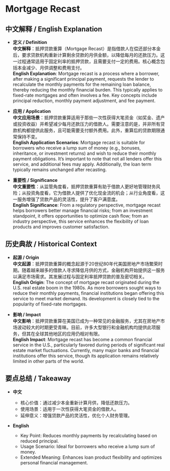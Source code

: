 # Mortgage Recast

## 中文解释 / English Explanation

* **定义 / Definition**  
  **中文解释**：抵押贷款重算（Mortgage Recast）是指借款人在偿还部分本金后，要求贷款机构重新计算剩余贷款的月供金额，以降低每月的还款压力。这一过程通常适用于固定利率的抵押贷款，且需要支付一定的费用。核心概念包括本金减少、月供调整和费用支付。  
  **English Explanation**: Mortgage recast is a process where a borrower, after making a significant principal payment, requests the lender to recalculate the monthly payments for the remaining loan balance, thereby reducing the monthly financial burden. This typically applies to fixed-rate mortgages and often involves a fee. Key concepts include principal reduction, monthly payment adjustment, and fee payment.

* **应用 / Application**  
  **中文应用场景**：抵押贷款重算适用于那些一次性获得大笔资金（如奖金、遗产或投资收益）并希望减少每月还款压力的借款人。需要注意的是，并非所有贷款机构都提供此服务，且可能需要支付额外费用。此外，重算后的贷款期限通常保持不变。  
  **English Application Scenarios**: Mortgage recast is suitable for borrowers who receive a lump sum of money (e.g., bonuses, inheritance, or investment returns) and wish to reduce their monthly payment obligations. It’s important to note that not all lenders offer this service, and additional fees may apply. Additionally, the loan term typically remains unchanged after recasting.

* **重要性 / Significance**  
  **中文重要性**：从监管角度看，抵押贷款重算有助于借款人更好地管理财务风险；从投资角度看，它为借款人提供了优化现金流的机会；从行业角度看，这一服务增强了贷款产品的灵活性，提升了客户满意度。  
  **English Significance**: From a regulatory perspective, mortgage recast helps borrowers better manage financial risks; from an investment standpoint, it offers opportunities to optimize cash flow; from an industry perspective, this service enhances the flexibility of loan products and improves customer satisfaction.

## 历史典故 / Historical Context

* **起源 / Origin**  
  **中文起源**：抵押贷款重算的概念起源于20世纪80年代美国房地产市场繁荣时期。随着越来越多的借款人寻求降低月供的方式，金融机构开始提供这一服务以满足市场需求。其发展过程与固定利率抵押贷款的普及密切相关。  
  **English Origin**: The concept of mortgage recast originated during the U.S. real estate boom in the 1980s. As more borrowers sought ways to reduce their monthly payments, financial institutions began offering this service to meet market demand. Its development is closely tied to the popularity of fixed-rate mortgages.

* **影响 / Impact**  
  **中文影响**：抵押贷款重算在美国已成为一种常见的金融服务，尤其在房地产市场波动较大的时期更受青睐。目前，许多大型银行和金融机构均提供此项服务，但其在全球其他地区的应用仍相对有限。  
  **English Impact**: Mortgage recast has become a common financial service in the U.S., particularly favored during periods of significant real estate market fluctuations. Currently, many major banks and financial institutions offer this service, though its application remains relatively limited in other parts of the world.

## 要点总结 / Takeaway

* **中文**  
  - 核心价值：通过减少本金重新计算月供，降低还款压力。  
  - 使用场景：适用于一次性获得大笔资金的借款人。  
  - 延伸意义：增强贷款产品的灵活性，优化个人财务管理。

* **English**  
  - Key Point: Reduces monthly payments by recalculating based on reduced principal.  
  - Usage Scenario: Ideal for borrowers who receive a lump sum of money.  
  - Extended Meaning: Enhances loan product flexibility and optimizes personal financial management.
